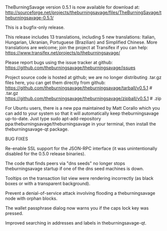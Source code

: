 TheBurningSavage version 0.5.1 is now available for download at:
http://sourceforge.net/projects/theburningsavage/files/TheBurningSavage/theburningsavage-0.5.1/

This is a bugfix-only release.

This release includes 13 translations, including 5 new translations:
Italian, Hungarian, Ukranian, Portuguese (Brazilian) and Simplified Chinese.
More translations are welcome; join the project at Transifex if you can help:
https://www.transifex.net/projects/p/theburningsavage/

Please report bugs using the issue tracker at github:
https://github.com/theburningsavage/theburningsavage/issues

Project source code is hosted at github; we are no longer
distributing .tar.gz files here, you can get them
directly from github:
https://github.com/theburningsavage/theburningsavage/tarball/v0.5.1  # .tar.gz
https://github.com/theburningsavage/theburningsavage/zipball/v0.5.1  # .zip

For Ubuntu users, there is a new ppa maintained by Matt Corallo which
you can add to your system so that it will automatically keep
theburningsavage up-to-date.  Just type
sudo apt-add-repository ppa:theburningsavage/theburningsavage
in your terminal, then install the theburningsavage-qt package.


BUG FIXES

Re-enable SSL support for the JSON-RPC interface (it was unintentionally
disabled for the 0.5.0 release binaries).

The code that finds peers via "dns seeds" no longer stops theburningsavage startup
if one of the dns seed machines is down.

Tooltips on the transaction list view were rendering incorrectly (as black boxes
or with a transparent background).

Prevent a denial-of-service attack involving flooding a theburningsavage node with
orphan blocks.

The wallet passphrase dialog now warns you if the caps lock key was pressed.

Improved searching in addresses and labels in theburningsavage-qt.
